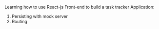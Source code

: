 Learning how to use React-js Front-end to build a task tracker Application:

1) Persisting with mock server
2) Routing
